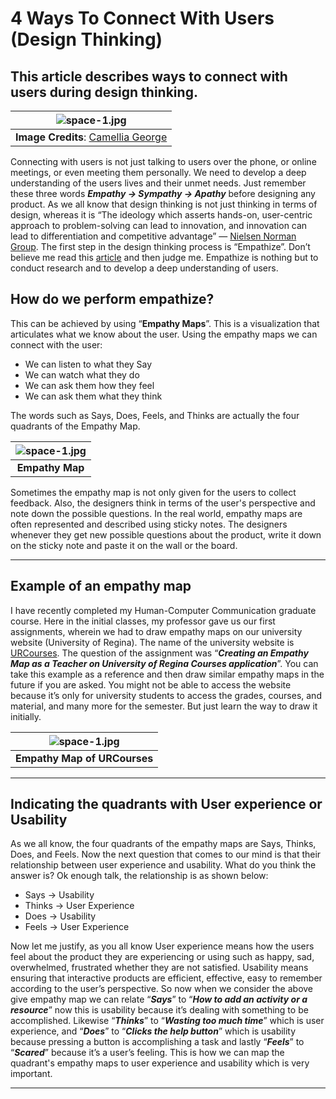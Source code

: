 # 4 Ways To Connect With Users (Design Thinking)
## This article describes ways to connect with users during design thinking.


| ![space-1.jpg](https://miro.medium.com/max/1050/1*oHEhsTuxjJC6GhyvO72uyQ.jpeg) | 
|:--:| 
|**Image Credits**: [Camellia George](https://www.google.com/url?sa=i&source=images&cd=&cad=rja&uact=8&ved=2ahUKEwjLg8rWhI7nAhWRsZ4KHW7KDNoQjB16BAgBEAM&url=https%3A%2F%2Fwww.camelliageorge.com%2Fretail-ux&psig=AOvVaw1n_e1B9jnxlPNlvOSFuBLu&ust=1579467334834790)|



Connecting with users is not just talking to users over the phone, or online meetings, or even meeting them personally. We need to develop a deep understanding of the users lives and their unmet needs. Just remember these three words ***Empathy → Sympathy → Apathy*** before designing any product. As we all know that design thinking is not just thinking in terms of design, whereas it is “The ideology which asserts hands-on, user-centric approach to problem-solving can lead to innovation, and innovation can lead to differentiation and competitive advantage” — [Nielsen Norman Group](https://www.nngroup.com/articles/design-thinking/). The first step in the design thinking process is “Empathize”. Don’t believe me read this [article](https://www.nngroup.com/articles/design-thinking/) and then judge me. Empathize is nothing but to conduct research and to develop a deep understanding of users.


## How do we perform empathize?
This can be achieved by using “**Empathy Maps**”. This is a visualization that articulates what we know about the user. Using the empathy maps we can connect with the user:

* We can listen to what they Say
* We can watch what they do
* We can ask them how they feel
* We can ask them what they think

The words such as Says, Does, Feels, and Thinks are actually the four quadrants of the Empathy Map.

| ![space-1.jpg](https://miro.medium.com/max/1050/1*sC8g3_GDYdog8YtDZrVeTQ.png) | 
|:--:| 
|**Empathy Map**|


Sometimes the empathy map is not only given for the users to collect feedback. Also, the designers think in terms of the user's perspective and note down the possible questions. In the real world, empathy maps are often represented and described using sticky notes. The designers whenever they get new possible questions about the product, write it down on the sticky note and paste it on the wall or the board.

---

## Example of an empathy map
I have recently completed my Human-Computer Communication graduate course. Here in the initial classes, my professor gave us our first assignments, wherein we had to draw empathy maps on our university website (University of Regina). The name of the university website is [URCourses](https://www.uregina.ca/urcourses/). The question of the assignment was “***Creating an Empathy Map as a Teacher on University of Regina Courses application***”. You can take this example as a reference and then draw similar empathy maps in the future if you are asked. You might not be able to access the website because it’s only for university students to access the grades, courses, and material, and many more for the semester. But just learn the way to draw it initially.


| ![space-1.jpg](https://miro.medium.com/max/795/1*8MkbE_yV46-BoFXvB8lXsA.png) | 
|:--:| 
|**Empathy Map of URCourses**|

---

## Indicating the quadrants with User experience or Usability
As we all know, the four quadrants of the empathy maps are Says, Thinks, Does, and Feels. Now the next question that comes to our mind is that their relationship between user experience and usability. What do you think the answer is? Ok enough talk, the relationship is as shown below:

* Says → Usability
* Thinks → User Experience
* Does → Usability
* Feels → User Experience

Now let me justify, as you all know User experience means how the users feel about the product they are experiencing or using such as happy, sad, overwhelmed, frustrated whether they are not satisfied. Usability means ensuring that interactive products are efficient, effective, easy to remember according to the user’s perspective. So now when we consider the above give empathy map we can relate “***Says***” to “***How to add an activity or a resource***” now this is usability because it’s dealing with something to be accomplished. Likewise “***Thinks***” to “***Wasting too much time***” which is user experience, and “***Does***” to “***Clicks the help button***” which is usability because pressing a button is accomplishing a task and lastly “***Feels***” to “***Scared***” because it’s a user’s feeling. This is how we can map the quadrant's empathy maps to user experience and usability which is very important.


---
